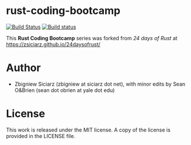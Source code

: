 rust-coding-bootcamp
============

[![Build Status](https://travis-ci.org/zsiciarz/24daysofrust.svg?branch=master)](https://travis-ci.org/zsiciarz/24daysofrust)
[![Build status](https://ci.appveyor.com/api/projects/status/ys82q4b43td2mxb7?svg=true)](https://ci.appveyor.com/project/zsiciarz/24daysofrust)

This **Rust Coding Bootcamp** series was forked from *24 days of Rust* at https://zsiciarz.github.io/24daysofrust/

Author
======

 * Zbigniew Siciarz (zbigniew at siciarz dot net), with minor edits by Sean O&amp;Brien (sean dot obrien at yale dot edu)

License
=======

This work is released under the MIT license. A copy of the license is provided
in the LICENSE file.
